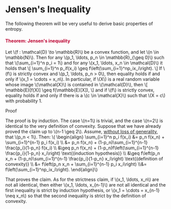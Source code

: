 # Jensen's Inequality

<p>The following theorem will be very useful to derive basic properties of entropy.</p>
<div class="content-box pad-box-mini border border-trbl border-round">
<h4 style="color: #bc0031;"><strong>Theorem: Jensen's inequality</strong></h4>
Let \(f : \mathcal{D} \to \mathbb{R}\) be a convex function, and let \(n \in \mathbb{N}\). Then for any \(p_1, \ldots, p_n \in \mathbb{R}_{\geq 0}\) such that \(\sum_{i=1}^n p_i = 1\) and for any \(x_1, \ldots, x_n \in \mathcal{D}\) it holds that \[ \sum_{i=1}^n p_if(x_i) \geq f\left(\sum_{i=1}^np_ix_i\right). \] If \(f\) is strictly convex and \(p_1, \ldots, p_n &gt; 0\), then equality holds if and only if \(x_1 = \cdots = x_n\). In particular, if \(X\) is a real random variable whose image \(\mathcal{X}\) is contained in \(\mathcal{D}\), then \[ \mathbb{E}[f(X)] \geq f(\mathbb{E}[X]), \] and if \(f\) is strictly convex, equality holds if and only if there is a \(c \in \mathcal{X}\) such that \(X = c\) with probability 1.
<p><span class="element_toggler" role="button" aria-controls="group3" aria-label="Toggler" aria-expanded="false"><span class="Button">Proof</span></span></p>
<div id="group3" style="">
<div class="content-box">The proof is by induction. The case \(n=1\) is trivial, and the case \(n=2\) is identical to the very definition of convexity. Suppose that we have already proved the claim up to \(n-1 \geq 2\). Assume, <a href="https://en.wikipedia.org/wiki/Without_loss_of_generality" target="_blank">without loss of generality</a>, that \(p_n &lt; 1\). Then: \( \begin{align} \sum_{i=1}^n p_i f(x_i) &amp;= p_n f(x_n) + \sum_{i=1}^{n-1} p_i f(x_i) \\ &amp;= p_n f(x_n) + (1-p_n)\sum_{i=1}^{n-1} \frac{p_i}{1-p_n} f(x_i) \\ &amp;\geq p_n f(x_n) + (1-p_n)f\left(\sum_{i=1}^{n-1} \frac{p_i}{1-p_n} x_i\right) \text{(induction hypothesis)} \\ &amp;\geq f\left(p_n x_n + (1-p_n)\sum_{i=1}^{n-1} \frac{p_i}{1-p_n} x_i\right) \text{(definition of convexity)} \\ &amp;= f\left(p_n x_n + \sum_{i=1}^{n-1} p_i x_i\right) \\&amp;= f\left(\sum_{i=1}^np_ix_i\right). \end{align}\)
<p>That proves the claim. As for the strictness claim, if \(x_1, \ldots, x_n\) are not all identical, then either \(x_1, \ldots, x_{n-1}\) are not all identical and the first inequality is strict by induction hypothesis, or \(x_1 = \cdots = x_{n-1} \neq x_n\) so that the second inequality is strict by the definition of convexity.</p>
</div>
</div>
</div>
<p> </p>